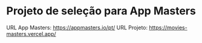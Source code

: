 # Projeto de seleção para App Masters
URL App Masters: https://appmasters.io/pt/
URL Projeto: https://movies-masters.vercel.app/

